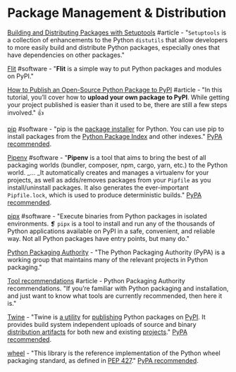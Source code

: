 # Package Management & Distribution

[Building and Distributing Packages with Setuptools](https://setuptools.readthedocs.io/en/latest/setuptools.html) #article - "`Setuptools` is a collection of enhancements to the Python `distutils` that allow developers to more easily build and distribute Python packages, especially ones that have dependencies on other packages."

[Flit](https://flit.readthedocs.io/en/latest/) #software - "**Flit** is a simple way to put Python packages and modules on PyPI."

[How to Publish an Open-Source Python Package to PyPI](https://realpython.com/pypi-publish-python-package/) #article - "In this tutorial, you’ll cover how to **upload your own package to PyPI**. While getting your project published is easier than it used to be, there are still a few steps involved." 👍

[pip](https://pip.pypa.io/en/stable/) #software - "pip is the [package installer](https://packaging.python.org/en/latest/current/) for Python. You can use pip to install packages from the [Python Package Index](https://pypi.org) and other indexes." [PyPA recommended](https://packaging.python.org/guides/tool-recommendations/).

[Pipenv](https://docs.pipenv.org/en/latest/#pipenv-python-dev-workflow-for-humans) #software - "**Pipenv** is a tool that aims to bring the best of all packaging worlds (bundler, composer, npm, cargo, yarn, etc.) to the Python world. _... _It automatically creates and manages a virtualenv for your projects, as well as adds/removes packages from your `Pipfile` as you install/uninstall packages. It also generates the ever-important `Pipfile.lock`, which is used to produce deterministic builds." [PyPA recommended](https://packaging.python.org/guides/tool-recommendations/).

[pipx](https://pipxproject.github.io/pipx/) #software - "Execute binaries from Python packages in isolated environments. ❡ `pipx` is a tool to install and run any of the thousands of Python applications available on PyPI in a safe, convenient, and reliable way. Not all Python packages have entry points, but many do."

[Python Packaging Authority](https://www.pypa.io/en/latest/) - "The Python Packaging Authority (PyPA) is a working group that maintains many of the relevant projects in Python packaging."

[Tool recommendations](https://packaging.python.org/guides/tool-recommendations/) #article - Python Packaging Authority recommendations. "If you’re familiar with Python packaging and installation, and just want to know what tools are currently recommended, then here it is."

[Twine](https://github.com/pypa/twine) - "Twine is [a utility](https://pypi.org/project/twine/) for [publishing](https://packaging.python.org/tutorials/distributing-packages/) Python packages on [PyPI](https://pypi.org). It provides build system independent uploads of source and binary [distribution artifacts](https://github.com/pypa/twine/blob/master/distributions) for both new and existing [projects](https://packaging.python.org/glossary/#term-project)." [PyPA recommended](https://packaging.python.org/guides/tool-recommendations/).

[wheel](https://wheel.readthedocs.io/en/latest/) - "This library is the reference implementation of the Python wheel packaging standard, as defined in [PEP 427](https://www.python.org/dev/peps/pep-0427/)." [PyPA recommended](https://packaging.python.org/guides/tool-recommendations/).
